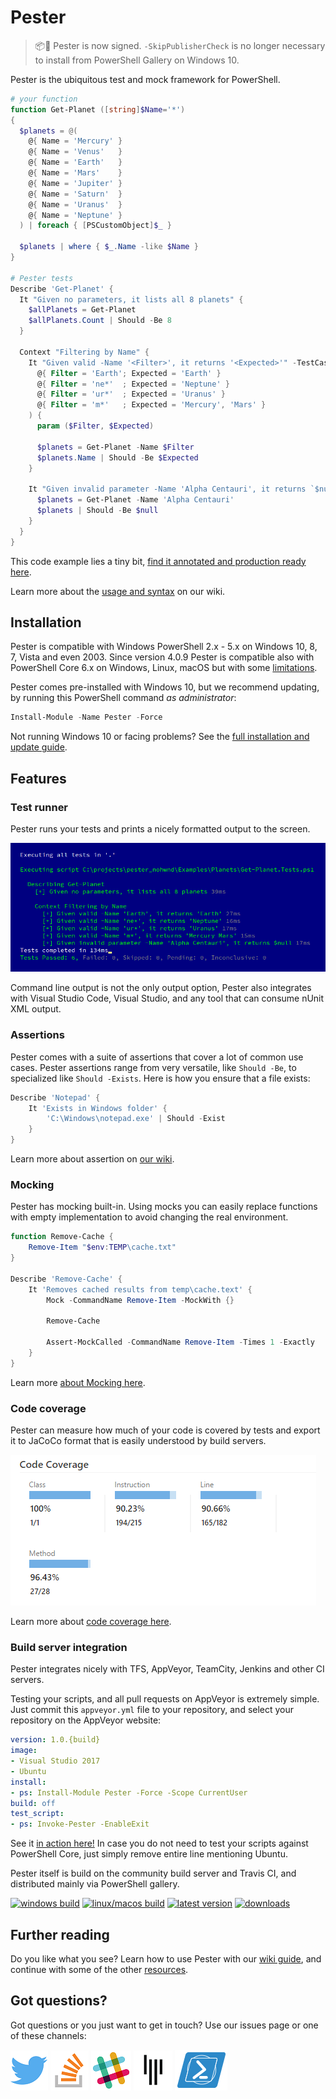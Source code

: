 # Pester

> 📦🔐 Pester is now signed. `-SkipPublisherCheck` is no longer necessary to install from PowerShell Gallery on Windows 10. 

Pester is the ubiquitous test and mock framework for PowerShell.

```powershell
# your function
function Get-Planet ([string]$Name='*')
{
  $planets = @(
    @{ Name = 'Mercury' }
    @{ Name = 'Venus'   }
    @{ Name = 'Earth'   }
    @{ Name = 'Mars'    }
    @{ Name = 'Jupiter' }
    @{ Name = 'Saturn'  }
    @{ Name = 'Uranus'  }
    @{ Name = 'Neptune' }
  ) | foreach { [PSCustomObject]$_ }

  $planets | where { $_.Name -like $Name }
}

# Pester tests
Describe 'Get-Planet' {
  It "Given no parameters, it lists all 8 planets" {
    $allPlanets = Get-Planet
    $allPlanets.Count | Should -Be 8
  }

  Context "Filtering by Name" {
    It "Given valid -Name '<Filter>', it returns '<Expected>'" -TestCases @(
      @{ Filter = 'Earth'; Expected = 'Earth' }
      @{ Filter = 'ne*'  ; Expected = 'Neptune' }
      @{ Filter = 'ur*'  ; Expected = 'Uranus' }
      @{ Filter = 'm*'   ; Expected = 'Mercury', 'Mars' }
    ) {
      param ($Filter, $Expected)

      $planets = Get-Planet -Name $Filter
      $planets.Name | Should -Be $Expected
    }

    It "Given invalid parameter -Name 'Alpha Centauri', it returns `$null" {
      $planets = Get-Planet -Name 'Alpha Centauri'
      $planets | Should -Be $null
    }
  }
}
```

This code example lies a tiny bit, [find it annotated and production ready here](Examples/Planets).

Learn more about the [usage and syntax](https://github.com/Pester/Pester/wiki) on our wiki.

## Installation

Pester is compatible with Windows PowerShell 2.x - 5.x on Windows 10, 8, 7, Vista and even 2003.
Since version 4.0.9 Pester is compatible also with PowerShell Core 6.x on Windows, Linux, macOS but with some [limitations](https://github.com/pester/Pester/wiki/Pester-on-PSCore-limitations).

Pester comes pre-installed with Windows 10, but we recommend updating, by running this PowerShell command _as administrator_:

```powershell
Install-Module -Name Pester -Force
```

Not running Windows 10 or facing problems? See the [full installation and update guide](https://github.com/pester/Pester/wiki/Installation-and-Update).

## Features

### Test runner

Pester runs your tests and prints a nicely formatted output to the screen.

![test run output](doc/readme/output.PNG)

Command line output is not the only output option, Pester also integrates with Visual Studio Code, Visual Studio, and any tool that can consume nUnit XML output.

### Assertions

Pester comes with a suite of assertions that cover a lot of common use cases. Pester assertions range from very versatile, like `Should -Be`, to specialized like `Should -Exists`. Here is how you ensure that a file exists:

```powershell
Describe 'Notepad' {
    It 'Exists in Windows folder' {
        'C:\Windows\notepad.exe' | Should -Exist
    }
}
```

Learn more about assertion on [our wiki](https://github.com/pester/Pester/wiki/Should).

### Mocking

Pester has mocking built-in. Using mocks you can easily replace functions with empty implementation to avoid changing the real environment.

```powershell
function Remove-Cache {
    Remove-Item "$env:TEMP\cache.txt"
}

Describe 'Remove-Cache' {
    It 'Removes cached results from temp\cache.text' {
        Mock -CommandName Remove-Item -MockWith {}

        Remove-Cache

        Assert-MockCalled -CommandName Remove-Item -Times 1 -Exactly
    }
}
```

Learn more [about Mocking here](https://github.com/pester/Pester/wiki/Mock).

### Code coverage

Pester can measure how much of your code is covered by tests and export it to JaCoCo format that is easily understood by build servers.

![JaCoCo code coverage report](doc/readme/jacoco.PNG)

Learn more about [code coverage here](https://github.com/pester/Pester/wiki/Code-Coverage).

### Build server integration

Pester integrates nicely with TFS, AppVeyor, TeamCity, Jenkins and other CI servers.

Testing your scripts, and all pull requests on AppVeyor is extremely simple. Just commit this `appveyor.yml` file to your repository, and select your repository on the AppVeyor website:

```yml
version: 1.0.{build}
image:
- Visual Studio 2017
- Ubuntu
install:
- ps: Install-Module Pester -Force -Scope CurrentUser
build: off
test_script:
- ps: Invoke-Pester -EnableExit
```

See it [in action here!](https://ci.appveyor.com/project/nohwnd/planets)
In case you do not need to test your scripts against PowerShell Core, just simply remove entire line mentioning Ubuntu.

Pester itself is build on the community build server and Travis CI, and distributed mainly via PowerShell gallery.


 [![windows build](https://img.shields.io/teamcity/http/build.powershell.org/s/Pester_TestPester.svg?label=windows+build)](https://build.powershell.org/project.html?projectId=Pester)
 [![linux/macos build](https://img.shields.io/travis/pester/Pester/master.svg?label=linux/macos+build)](https://travis-ci.org/pester/Pester)
[![latest version](https://img.shields.io/powershellgallery/v/Pester.svg?label=latest+version)](https://www.powershellgallery.com/packages/Pester)
[![downloads](https://img.shields.io/powershellgallery/dt/Pester.svg?label=downloads)](https://www.powershellgallery.com/packages/Pester)


## Further reading

Do you like what you see? Learn how to use Pester with our [wiki guide](https://github.com/Pester/Pester/wiki), and continue with some of the other [resources](https://github.com/pester/Pester/wiki/Articles-and-other-resources).

## Got questions?

Got questions or you just want to get in touch? Use our issues page or one of these channels:

[![Pester Twitter](doc/readme/twitter-64.PNG)](https://twitter.com/PSPester)
[![Pester on StackOverflow](doc/readme/stack-overflow-64.PNG)](https://stackoverflow.com/questions/tagged/pester)
[![Testing channel on Powershell Slack](doc/readme/slack-64.PNG)](https://powershell.slack.com/messages/C03QKTUCS)
[![Pester Gitter](doc/readme/gitter-64.PNG)](https://gitter.im/pester/Pester?utm_source=badge&utm_medium=badge&utm_campaign=pr-badge&utm_content=badge)
[![Pester on PowerShell.org](doc/readme/pshorg-85x64.PNG)](https://powershell.org/forums/forum/pester/)
